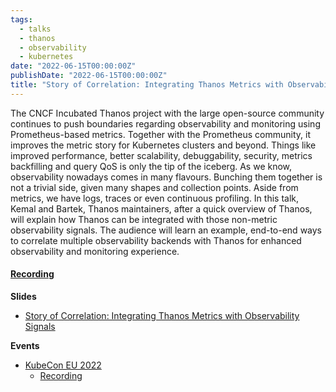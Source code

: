 ```yaml
---
tags:
  - talks
  - thanos
  - observability
  - kubernetes
date: "2022-06-15T00:00:00Z"
publishDate: "2022-06-15T00:00:00Z"
title: "Story of Correlation: Integrating Thanos Metrics with Observability Signals"
---
```


The CNCF Incubated Thanos project with the large open-source community continues to push boundaries regarding observability and monitoring using Prometheus-based metrics. Together with the Prometheus community, it improves the metric story for Kubernetes clusters and beyond. Things like improved performance, better scalability, debuggability, security, metrics backfilling and query QoS is only the tip of the iceberg. As we know, observability nowadays comes in many flavours. Bunching them together is not a trivial side, given many shapes and collection points. Aside from metrics, we have logs, traces or even continuous profiling. In this talk, Kemal and Bartek, Thanos maintainers, after a quick overview of Thanos, will explain how Thanos can be integrated with those non-metric observability signals. The audience will learn an example, end-to-end ways to correlate multiple observability backends with Thanos for enhanced observability and monitoring experience.

#### [Recording](https://youtu.be/rWFb01GW0mQ)

**Slides**
* [Story of Correlation: Integrating Thanos Metrics with Observability Signals](https://docs.google.com/presentation/d/1FvMqgD5jL5_eoUs6CgIFiBS06U0Ge1CBSXZKz26fsac/edit?usp=sharing)

**Events**
* [KubeCon EU 2022](https://sched.co/ytsK)
  * [Recording](https://youtu.be/rWFb01GW0mQ)